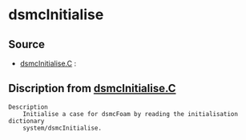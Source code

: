 # dsmcInitialise

## Source

- [dsmcInitialise.C](dsmcInitialise.C) : 


## Discription from [dsmcInitialise.C](dsmcInitialise.C)

```
Description
    Initialise a case for dsmcFoam by reading the initialisation dictionary
    system/dsmcInitialise.


```


